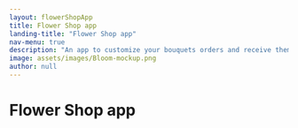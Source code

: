 ```yaml
---
layout: flowerShopApp
title: Flower Shop app
landing-title: "Flower Shop app"
nav-menu: true
description: "An app to customize your bouquets orders and receive them easily."
image: assets/images/Bloom-mockup.png
author: null
---
```


<h1>Flower Shop app</h1>
